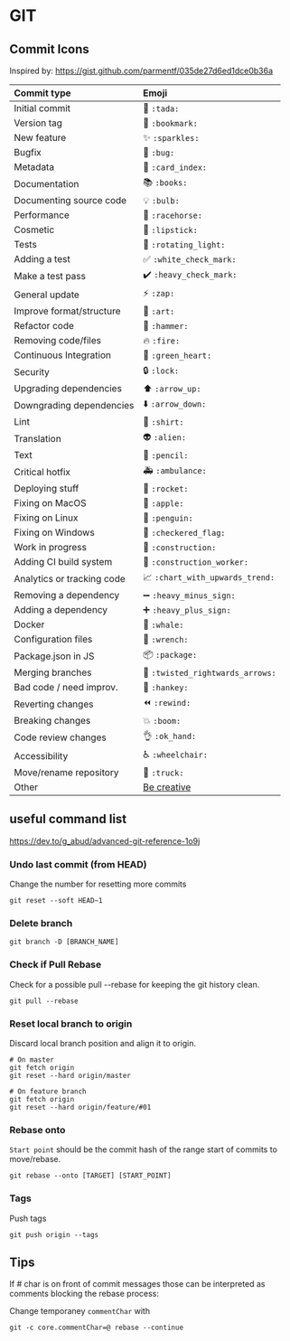 # GIT

## Commit Icons

Inspired by: https://gist.github.com/parmentf/035de27d6ed1dce0b36a

| Commit type                | Emoji                                            |
| :------------------------- | :----------------------------------------------- |
| Initial commit             | 🎉 `:tada:`                                      |
| Version tag                | 🔖 `:bookmark:`                                  |
| New feature                | ✨ `:sparkles:`                                  |
| Bugfix                     | 🐛 `:bug:`                                       |
| Metadata                   | 📇 `:card_index:`                                |
| Documentation              | 📚 `:books:`                                     |
| Documenting source code    | 💡 `:bulb:`                                      |
| Performance                | 🐎 `:racehorse:`                                 |
| Cosmetic                   | 💄 `:lipstick:`                                  |
| Tests                      | 🚨 `:rotating_light:`                            |
| Adding a test              | ✅ `:white_check_mark:`                          |
| Make a test pass           | ✔️ `:heavy_check_mark:`                          |
| General update             | ⚡ `:zap:`                                       |
| Improve format/structure   | 🎨 `:art:`                                       |
| Refactor code              | 🔨 `:hammer:`                                    |
| Removing code/files        | 🔥 `:fire:`                                      |
| Continuous Integration     | 💚 `:green_heart:`                               |
| Security                   | 🔒 `:lock:`                                      |
| Upgrading dependencies     | ⬆️ `:arrow_up:`                                  |
| Downgrading dependencies   | ⬇️ `:arrow_down:`                                |
| Lint                       | 👕 `:shirt:`                                     |
| Translation                | 👽 `:alien:`                                     |
| Text                       | 📝 `:pencil:`                                    |
| Critical hotfix            | 🚑 `:ambulance:`                                 |
| Deploying stuff            | 🚀 `:rocket:`                                    |
| Fixing on MacOS            | 🍎 `:apple:`                                     |
| Fixing on Linux            | 🐧 `:penguin:`                                   |
| Fixing on Windows          | 🏁 `:checkered_flag:`                            |
| Work in progress           | 🚧 `:construction:`                              |
| Adding CI build system     | 👷 `:construction_worker:`                       |
| Analytics or tracking code | 📈 `:chart_with_upwards_trend:`                  |
| Removing a dependency      | ➖ `:heavy_minus_sign:`                          |
| Adding a dependency        | ➕ `:heavy_plus_sign:`                           |
| Docker                     | 🐳 `:whale:`                                     |
| Configuration files        | 🔧 `:wrench:`                                    |
| Package.json in JS         | 📦 `:package:`                                   |
| Merging branches           | 🔀 `:twisted_rightwards_arrows:`                 |
| Bad code / need improv.    | 💩 `:hankey:`                                    |
| Reverting changes          | ⏪ `:rewind:`                                    |
| Breaking changes           | 💥 `:boom:`                                      |
| Code review changes        | 👌 `:ok_hand:`                                   |
| Accessibility              | ♿ `:wheelchair:`                                |
| Move/rename repository     | 🚚 `:truck:`                                     |
| Other                      | [Be creative](http://www.emoji-cheat-sheet.com/) |

## useful command list

https://dev.to/g_abud/advanced-git-reference-1o9j

### Undo last commit (from HEAD)

Change the number for resetting more commits

```
git reset --soft HEAD~1
```

### Delete branch

```
git branch -D [BRANCH_NAME]
```

### Check if Pull Rebase

Check for a possible pull --rebase for keeping the git history clean.

```
git pull --rebase
```

### Reset local branch to origin

Discard local branch position and align it to origin.

```
# On master
git fetch origin
git reset --hard origin/master

# On feature branch
git fetch origin
git reset --hard origin/feature/#01
```

### Rebase onto

`Start point` should be the commit hash of the range start of commits to move/rebase.

```
git rebase --onto [TARGET] [START_POINT]
```

### Tags

Push tags

```
git push origin --tags
```

## Tips

If # char is on front of commit messages those can be interpreted as comments blocking the rebase process:

Change temporaney `commentChar` with

```
git -c core.commentChar=@ rebase --continue
```
